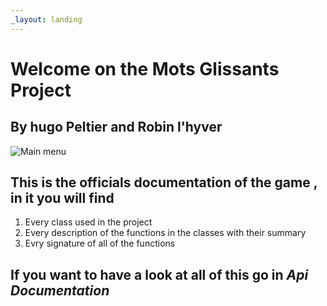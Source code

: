 ```yaml
---
_layout: landing
---
```


# Welcome on the  **Mots Glissants Project**

## By hugo Peltier and Robin l'hyver

![Main menu](/images/main_menu.png)

## This is the officials documentation of the game , in it you will find

1. Every class used in the project
2. Every description of the functions in the classes with their summary
3. Evry signature of all of the functions

## If you want to have a look at all of this go in _Api Documentation_
